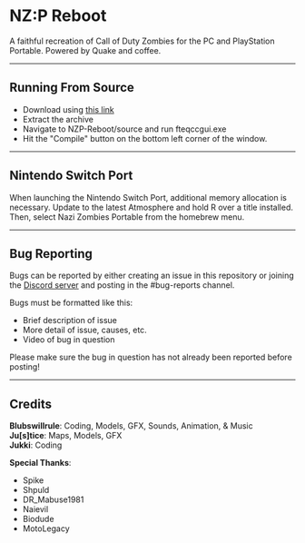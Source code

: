 # NZ:P Reboot
A faithful recreation of Call of Duty Zombies for the PC and PlayStation Portable. Powered by Quake and coffee.

<hr>

## Running From Source
* Download using [this link](https://github.com/thyjukki/NZP-Reboot/archive/master.zip)
* Extract the archive
* Navigate to NZP-Reboot/source and run fteqccgui.exe
* Hit the "Compile" button on the bottom left corner of the window.

<hr>

## Nintendo Switch Port
When launching the Nintendo Switch Port, additional memory allocation is necessary. Update to the latest Atmosphere and hold R over a title installed. Then, select Nazi Zombies Portable from the homebrew menu.

<hr>

## Bug Reporting
Bugs can be reported by either creating an issue in this repository or joining the [Discord server](discord.gg/ChX7Fjr) and posting in the #bug-reports channel.

Bugs must be formatted like this:
* Brief description of issue
* More detail of issue, causes, etc.
* Video of bug in question

Please make sure the bug in question has not already been reported before posting!

<hr>

## Credits
__Blubswillrule__: Coding, Models, GFX, Sounds, Animation, & Music
<br>
__Ju[s]tice__: Maps, Models, GFX
<br>
__Jukki__: Coding



__Special Thanks__:
* Spike
* Shpuld
* DR_Mabuse1981
* Naievil
* Biodude
* MotoLegacy
